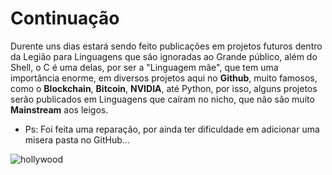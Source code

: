 # Continuação
Durente uns dias estará sendo feito publicações em projetos futuros dentro da Legiâo para Linguagens que são ignoradas
ao Grande público, além do Shell, o C é uma delas, por ser a "Linguagem mãe", que tem uma importância enorme, em
diversos projetos aqui no **Github**, muito famosos, como o **Blockchain**, **Bitcoin**, **NVIDIA**, até Python, por
isso, alguns projetos serão publicados em Linguagens que caíram no nicho, que não são muito **Mainstream** aos leigos.
- Ps: Foi feita uma reparação, por ainda ter dificuldade em adicionar uma misera pasta no GitHub...

![hollywood](https://github.com/Nicolau-369/Test_C/assets/160781135/7d1604a7-256b-470f-8bc8-77af697423da)

